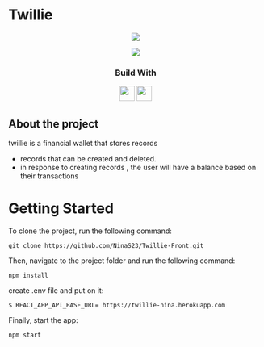 # Twillie
<div align="center">
	<img src="https://emojipedia-us.s3.amazonaws.com/source/microsoft-teams/337/money-bag_1f4b0.png">
</div>


<p align = "center">
   <img src="https://img.shields.io/badge/author-NinaS23-4dae71?style=flat-square" />
</p>


<div align="center">
  <h3>Build With</h3>

<img src="https://img.shields.io/badge/React-20232A?style=for-the-badge&logo=react&logoColor=61DAFB" height="30px"/>
  
<img src="https://img.shields.io/badge/styled--components-B73BFE?style=for-the-badge&logo=styled-components&logoColor=white" height="30px"/>
  
</div>

## About the project 
  
twillie is a financial wallet that stores records
- records that can be created and deleted.
 - in response to creating records , the user will have a balance based on their transactions
<!-- Getting Started -->



# Getting Started

To clone the project, run the following command:

```git
git clone https://github.com/NinaS23/Twillie-Front.git
```

Then, navigate to the project folder and run the following command:

```git
npm install
```


create .env file and put on it: 
```git
$ REACT_APP_API_BASE_URL= https://twillie-nina.herokuapp.com
```
Finally, start the app:

```git
npm start
```


